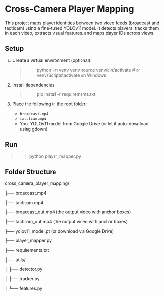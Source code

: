 # Cross-Camera Player Mapping

This project maps player identities between two video feeds (broadcast and tacticam) using a fine-tuned YOLOv11 model. It detects players, tracks them in each video, extracts visual features, and maps player IDs across views.

## Setup

1. Create a virtual environment (optional):
    >>python -m venv venv
    >>source venv/bin/activate  # or venv\Scripts\activate on Windows

2. Install dependencies:
    >>pip install -r requirements.txt

3. Place the following in the root folder:
    - `broadcast.mp4`
    - `tacticam.mp4`
    - Your YOLOv11 model from Google Drive (or let it auto-download using gdown)

## Run

>>python player_mapper.py


## Folder Structure

cross_camera_player_mapping/

├── broadcast.mp4

├── tacticam.mp4

├── broadcast_out.mp4 (the output video with anchor boxes)

├── tacticam_out.mp4  (the output video with anchor boxes)    

├── yolov11_model.pt  (or download via Google Drive)

├── player_mapper.py

├── requirements.txt

├── utils/

│   ├── detector.py

│   ├── tracker.py

│   └── features.py



